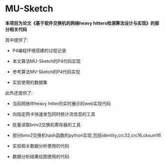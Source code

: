 # MU-Sketch
**本项目为论文《基于软件交换机的网络heavy hitters检测算法设计与实现》的部分相关代码**

其中提供了:

- P4编程环境搭建的过程记录

- 本文算法MU-Sketch的P4代码实现

- 参考算法MV-Sketch的P4代码实现

- 实验使用的数据集

此外还提供了:

- 当前网络中heavy hitter的实时展示的web实现代码

- 向指定网卡快速发包同时统计流信息的工具

- 批量读取bmv2交换机寄存器的工具

- 部分bmv2交换机hash函数的python实现,包括identity,crc32,crc16,cksum16

- 实验相关数据分析使用的代码

- 数据分析结果绘图使用的代码
